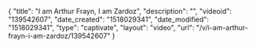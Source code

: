 {
    "title": "I am Arthur Frayn, I am Zardoz",
    "description": "",
    "videoid": "139542607",
    "date_created": "1518029341",
    "date_modified": "1518029341",
    "type": "captivate",
    "layout": "video",
    "url": "\/v\/i-am-arthur-frayn-i-am-zardoz\/139542607"
}